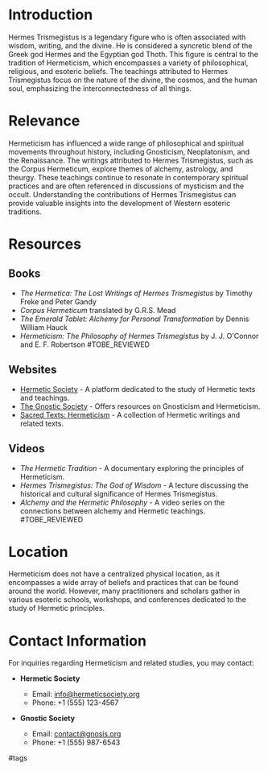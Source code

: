 # Introduction

Hermes Trismegistus is a legendary figure who is often associated with wisdom, writing, and the divine. He is considered a syncretic blend of the Greek god Hermes and the Egyptian god Thoth. This figure is central to the tradition of Hermeticism, which encompasses a variety of philosophical, religious, and esoteric beliefs. The teachings attributed to Hermes Trismegistus focus on the nature of the divine, the cosmos, and the human soul, emphasizing the interconnectedness of all things.

# Relevance

Hermeticism has influenced a wide range of philosophical and spiritual movements throughout history, including Gnosticism, Neoplatonism, and the Renaissance. The writings attributed to Hermes Trismegistus, such as the Corpus Hermeticum, explore themes of alchemy, astrology, and theurgy. These teachings continue to resonate in contemporary spiritual practices and are often referenced in discussions of mysticism and the occult. Understanding the contributions of Hermes Trismegistus can provide valuable insights into the development of Western esoteric traditions.

# Resources

## Books

- *The Hermetica: The Lost Writings of Hermes Trismegistus* by Timothy Freke and Peter Gandy
- *Corpus Hermeticum* translated by G.R.S. Mead
- *The Emerald Tablet: Alchemy for Personal Transformation* by Dennis William Hauck
- *Hermeticism: The Philosophy of Hermes Trismegistus* by J. J. O'Connor and E. F. Robertson #TOBE_REVIEWED

## Websites

- [Hermetic Society](http://www.hermeticsociety.org) - A platform dedicated to the study of Hermetic texts and teachings.
- [The Gnostic Society](http://www.gnosis.org) - Offers resources on Gnosticism and Hermeticism.
- [Sacred Texts: Hermeticism](http://www.sacred-texts.com/eso/herm/index.htm) - A collection of Hermetic writings and related texts.

## Videos

- *The Hermetic Tradition* - A documentary exploring the principles of Hermeticism.
- *Hermes Trismegistus: The God of Wisdom* - A lecture discussing the historical and cultural significance of Hermes Trismegistus.
- *Alchemy and the Hermetic Philosophy* - A video series on the connections between alchemy and Hermetic teachings. #TOBE_REVIEWED

# Location

Hermeticism does not have a centralized physical location, as it encompasses a wide array of beliefs and practices that can be found around the world. However, many practitioners and scholars gather in various esoteric schools, workshops, and conferences dedicated to the study of Hermetic principles.

# Contact Information

For inquiries regarding Hermeticism and related studies, you may contact:

- **Hermetic Society**
  - Email: info@hermeticsociety.org
  - Phone: +1 (555) 123-4567

- **Gnostic Society**
  - Email: contact@gnosis.org
  - Phone: +1 (555) 987-6543

#tags 


